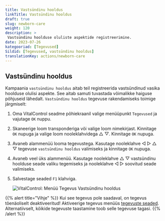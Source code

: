 ```yaml
---
title: Vastsündinu hooldus
linkTitle: Vastsündinu hooldus
draft: true
slug: newborn-care
weight: 120
description: >
 Vastsündinu hoolduse oluliste aspektide registreerimine.
date: 2023-07-26
kategooriad: [Tegevused]
Sildid: [Tegevused, vastsündinu hooldus]
translationKey: actions/newborn-care
---
```


## Vastsündinu hooldus

Kampaania `vastsündinu hooldus` aitab teil registreerida vastsündinud vasika hoolduse olulisi aspekte. See aitab samuti tuvastada võimalikke haiguse põhjuseid
lähedalt. `Vastsündinu hooldus` tegevuse rakendamiseks toimige järgmiselt:

1. Oma VitalControl seadme põhiekraanil valige menüüpunkt `Tegevused` ja vajutage `OK` nuppu.

2. Skaneerige loom transponderiga või valige loom nimekirjast. Kinnitage `OK` nupuga ja valige loom nooleklahvidega △ ▽. Kinnitage `OK` nupuga.

3. Avaneb alammenüü looma tegevustega. Kasutage nooleklahve ◁ ▷ △ ▽ tegevuse `vastsündinu hooldus` valimiseks ja kinnitage `OK` nupuga.

4. Avaneb veel üks alammenüü. Kasutage nooleklahve △ ▽ vastsündinu hoolduse seade valiku tegemiseks ja nooleklahve ◁ ▷ soovitud seade valimiseks.

5. Salvestage seaded `F1` klahviga.

    ![VitalControl: Menüü Tegevus Vastsündinu hooldus](../images/newborncare.png "Vastsündinu hooldus")

{{% alert title="Vihje" %}}
Kui see tegevus pole saadaval, on tegevus tõenäoliselt deaktiveeritud! Aktiveerige tegevus menüüs [tegevuste seaded](../setting/). Alternatiivselt, kõikide tegevuste taastamine toob selle tegevuse tagasi.
{{% /alert %}}
